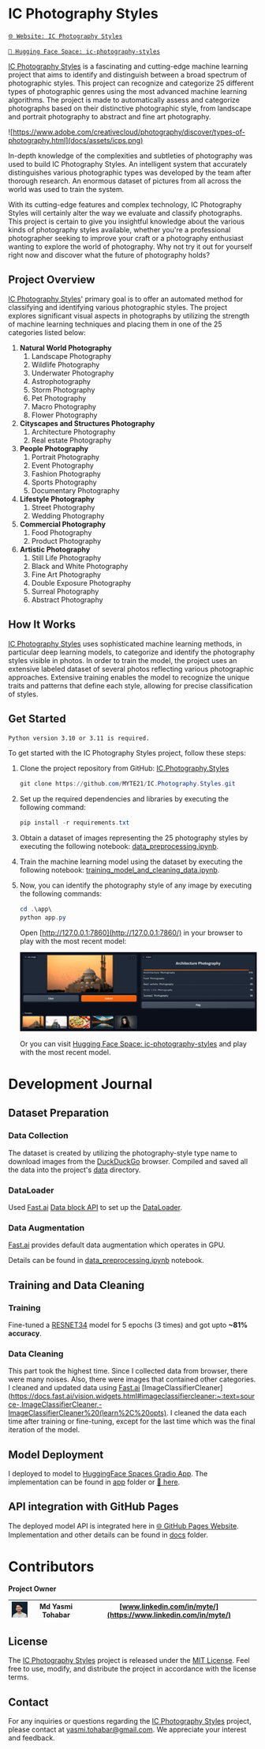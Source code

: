 # IC Photography Styles
[`🌐 Website: IC Photography Styles`](https://myte21.github.io/IC.Photography.Styles/)

[`🤗 Hugging Face Space: ic-photography-styles`](https://huggingface.co/spaces/myte/ic-photography-styles)

[IC Photography Styles](https://github.com/MYTE21/IC.Photography.Styles) is a fascinating and cutting-edge machine learning project that aims to identify and distinguish between a broad spectrum of photographic styles. This project can recognize and categorize 25 different types of photographic genres using the most advanced machine learning algorithms. The project is made to automatically assess and categorize photographs based on their distinctive photographic style, from landscape and portrait photography to abstract and fine art photography.

![https://www.adobe.com/creativecloud/photography/discover/types-of-photography.html](docs/assets/icps.png)

In-depth knowledge of the complexities and subtleties of photography was used to build IC Photography Styles.
An intelligent system
that accurately distinguishes various photographic types was developed by the team after thorough research.
An enormous dataset of pictures from all across the world was used to train the system.

With its cutting-edge features and complex technology,
IC Photography Styles will certainly alter the way we evaluate and classify photographs.
This project is certain to give you insightful knowledge about the various kinds of photography styles available,
whether you're a professional photographer
seeking to improve your craft or a photography enthusiast wanting to explore the world of photography.
Why not try it out for yourself right now and discover what the future of photography holds?

## Project Overview

[IC Photography Styles](https://github.com/MYTE21/IC.Photography.Styles)' primary goal is
to offer an automated method for classifying and identifying various photographic styles.
The project explores significant visual aspects in photographs
by utilizing the strength of machine learning techniques and placing them in one of the 25 categories listed below:

1. **Natural World Photography**
   1. Landscape Photography
   2. Wildlife Photography
   3. Underwater Photography
   4. Astrophotography
   5. Storm Photography
   6. Pet Photography
   7. Macro Photography
   8. Flower Photography
2. **Cityscapes and Structures Photography**
   1. Architecture Photography
   2. Real estate Photography
3. **People Photography**
   1. Portrait Photography
   2. Event Photography
   3. Fashion Photography
   4. Sports Photography
   5. Documentary Photography
4. **Lifestyle Photography**
   1. Street Photography
   2. Wedding Photography
5. **Commercial Photography**
   1. Food Photography
   2. Product Photography
6. **Artistic Photography**
   1. Still Life Photography
   2. Black and White Photography
   3. Fine Art Photography
   4. Double Exposure Photography
   5. Surreal Photography
   6. Abstract Photography

## How It Works

[IC Photography Styles](https://github.com/MYTE21/IC.Photography.Styles) uses sophisticated machine learning methods,
in particular deep learning models,
to categorize and identify the photography styles visible in photos.
In order to train the model,
the project uses an extensive labeled dataset of several photos reflecting various photographic approaches.
Extensive training enables the model to recognize the unique traits and patterns that define each style,
allowing for precise classification of styles.

## Get Started

`Python version 3.10 or 3.11 is required.`

To get started with the IC Photography Styles project, follow these steps:

1. Clone the project repository from GitHub: [IC.Photography.Styles](https://github.com/MYTE21/IC.Photography.Styles.git)

    ```powershell
    git clone https://github.com/MYTE21/IC.Photography.Styles.git
    ```

2. Set up the required dependencies and libraries by executing the following command:

    ```powershell
    pip install -r requirements.txt
    ```

3. Obtain a dataset of images representing the 25 photography styles by executing the following notebook: [data_preprocessing.ipynb](notebooks/data_preprocessing.ipynb).
4. Train the machine learning model using the dataset by executing the following notebook: [training_model_and_cleaning_data.ipynb](notebooks/training_model_and_cleaning_data.ipynb).
5. Now, you can identify the photography style of any image by executing the following commands:

    ```powershell
    cd .\app\
    python app.py
    ```

   Open [http://127.0.0.1:7860](http://127.0.0.1:7860/) in your browser to play with the most recent model:

   ![icps_model.png](docs/assets/icps_model.png)

   Or you can visit [Hugging Face Space: ic-photography-styles](https://huggingface.co/spaces/myte/ic-photography-styles) and play with the most recent model.

# Development Journal

## Dataset Preparation
### Data Collection
The dataset is created by utilizing the photography-style type name to download images from the [DuckDuckGo](https://duckduckgo.com/) browser. 
Compiled and saved all the data into the project's [data](data) directory.

### DataLoader
Used [Fast.ai](https://docs.fast.ai/) [Data block API](https://docs.fast.ai/data.block.html) to set up the [DataLoader](https://docs.fast.ai/data.load.html).

### Data Augmentation
[Fast.ai](https://docs.fast.ai/) provides default data augmentation which operates in GPU.

Details can be found in [data_preprocessing.ipynb](notebooks/data_preprocessing.ipynb) notebook.

## Training and Data Cleaning
### Training
Fine-tuned a [RESNET34](https://pytorch.org/vision/main/models/generated/torchvision.models.resnet34.html) 
model for 5 epochs (3 times) and got upto **~81% accuracy**.

### Data Cleaning
This part took the highest time. Since I collected data from browser, there were many noises. Also, 
there were images that contained other categories. I cleaned and updated data using [Fast.ai](https://docs.fast.ai/) 
[ImageClassifierCleaner](https://docs.fast.ai/vision.widgets.html#imageclassifiercleaner:~:text=source-,ImageClassifierCleaner,-ImageClassifierCleaner%20(learn%2C%20opts). 
I cleaned the data each time after training or fine-tuning, except for the last time which was the final iteration of the model.

## Model Deployment
I deployed to model to [HuggingFace Spaces Gradio App](https://huggingface.co/spaces/myte/ic-photography-styles). 
The implementation can be found in [app](app) folder or [🤗 here](https://huggingface.co/spaces/myte/ic-photography-styles/tree/main).

## API integration with GitHub Pages
The deployed model API is integrated here in [🌐 GitHub Pages Website](https://myte21.github.io/IC.Photography.Styles/). 
Implementation and other details can be found in [docs](docs) folder.

# Contributors
**Project Owner**

| <img src = "docs/assets/md_yasmi_tohabar.jpg" width="70" alt=""> | Md Yasmi Tohabar | [www.linkedin.com/in/myte/](https://www.linkedin.com/in/myte/) |
|------------------------------------------------------------------|------------------|----------------------------------------------------------------|

## License <a name="license"></a>

The [IC Photography Styles](https://github.com/MYTE21/IC.Photography.Styles) project is released under the [MIT License](https://github.com/MYTE21/IC.Photography.Styles/blob/main/LICENSE).
Feel free to use, modify, and distribute the project in accordance with the license terms.

## Contact <a name="contact"></a>

For any inquiries or questions regarding the [IC Photography Styles](https://github.com/MYTE21/IC.Photography.Styles) project,
please contact at [yasmi.tohabar@gmail.com](mailto:yasmi.tohabar@gmail.com).
We appreciate your interest and feedback.